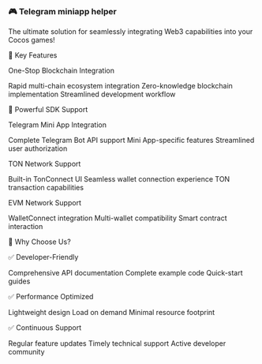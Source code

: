 ### 🎮 Telegram miniapp helper
The ultimate solution for seamlessly integrating Web3 capabilities into your Cocos games!

🚀 Key Features

One-Stop Blockchain Integration

Rapid multi-chain ecosystem integration
Zero-knowledge blockchain implementation
Streamlined development workflow

💪 Powerful SDK Support

Telegram Mini App Integration

Complete Telegram Bot API support
Mini App-specific features
Streamlined user authorization


TON Network Support

Built-in TonConnect UI
Seamless wallet connection experience
TON transaction capabilities

EVM Network Support

WalletConnect integration
Multi-wallet compatibility
Smart contract interaction

🎯 Why Choose Us?

✅ Developer-Friendly

Comprehensive API documentation
Complete example code
Quick-start guides

✅ Performance Optimized

Lightweight design
Load on demand
Minimal resource footprint

✅ Continuous Support

Regular feature updates
Timely technical support
Active developer community
